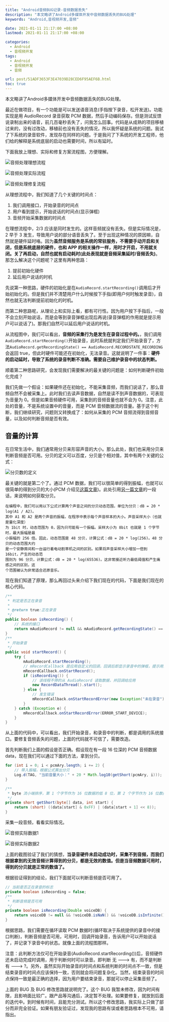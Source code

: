 ```yaml
---
title: "Android音频BUG记录-音频数据丢失"
description: "本文略讲了Android多媒体开发中音频数据丢失的BUG处理"
keywords: "Android,音视频开发,音频"

date: 2021-01-11 21:17:00 +08:00
lastmod: 2021-01-11 21:17:00 +08:00

categories:
  - Android
  - 音视频开发
tags:
  - Android
  - 音视频开发
  - 音频

url: post/51ADF3653F3E47039D28CED6F95AEF6B.html
toc: true
---
```


本文略讲了Android多媒体开发中音频数据丢失的BUG处理。

<!--More-->

最近在做项目，有一个功能是可以发送语音消息(手指按下录音，松开发送)。功能实现是用 AudioRecord 录音获取 PCM 数据，然后手动编码保存。但是测试反馈说录制出来的语音，前几百毫秒丢失了，问我怎么回事。代码是从成熟的项目移植过来的，没有过改动，移植前也没有丢失的情况，所以我怀疑是系统的问题。我试了下系统的录音软件，发现存在同样的问题。于是我问了下系统的开发工程师，他们给的解释是系统底层的启动也需要时间，所以有延时。

下面我放上理想、实际和修复方案流程图，方便理解。

![音频处理理想流程](/imgs/音频处理理想流程.png)

![音频处理实际流程](/imgs/音频处理实际流程.png)

![音频处理修复流程](/imgs/音频处理修复流程.png)

从理想流程中，我们知道了几个关键的时间点：

1. 我们调用接口，开始录音的时间点
2. 用户看到提示，开始说话的时间点(显示弹框)
3. 音频开始采集数据的时间点

在理想流程中，2/3 应该是同时发生的。这样音频就没有丢失。但是实际情况是，2 早于 3 发生，导致用户说的部分语音丢失了。至于出现这种情况的原因嘛，自然就是硬件延时咯。因为**虽然音频服务是系统的常驻服务，不需要手动开启和关闭，但是系统底层的硬件，也和 APP 的相关操作一样，用时才开启，不用就关闭。关了再启动，自然也就有启动耗时(此处表现就是音频采集延时/音频丢失)**。那怎么解决这个问题呢？这里有两种思路：

1. 提前初始化硬件
2. 延后用户说话的时机

先说第一种思路，硬件的初始化是在`AudioRecord.startRecording()`调用后才开始初始化的。但是我们并不清楚用户什么时候按下手指(即用户何时触发录音)，自然也就无法判断提前初始化的时机。

而第二种思路呢，从理论上和实际上看，都有可行性。因为用户按下手指后，一般不会立刻开始说话，而是会等到录音弹框出现后再说(录音弹框的作用就是提示用户可以说话了)。那我们自然可以延后用户说话的时机。

从流程图中，我们可以看出，**音频的采集行为是发生在录音过程中的。**，我们调用`AudioRecord.startRecording()`开始录音，此时系统就判定我们开始录音了，方法`AudioRecord.getRecordingState() == AudioRecord.RECORDSTATE_RECORDING`会返回 true，但此时硬件可能还在初始化，无法录音。这就说明了一件事：**硬件的启动延时，导致了系统的录音判断不准确。需要自己维护录音中的状态判断。**

顺着第二种思路研究，会发现我们需要解决的最关键的问题是：如何判断硬件初始化完成？

我们先做一个假设：如果硬件还在初始化，不能采集音频，而我们说话了，那么音频自然不会被采集上。此时我们去读声音数据，自然是读不到声音数据的，可表现为音量为 0。但是如果音频硬件可用，采集到的音频音量也就不会为 0。注意，此处的音量，不是系统设置中的音量，而是 PCM 音频数据流的音量。基于这个判断，我们继续研究，问题则又转换成了：如何从采集的 PCM 音频流得到音频音量，以及如何判断音频是否有效。

## 音量的计算

在日常生活中，我们通常用分贝来形容声音的大小。那么此处，我们也采用分贝来判断音频是否可用。分贝的定义可以百度，分贝是个相对值，其中有两个关键的公式：

![分贝数的定义](/imgs/分贝数的定义.png)

最关键的就是第二个了。通过 PCM 数据，我们可以很简单的得到振幅，也就可以很简单的得到分贝的大小(PCM 介绍见[这篇文章](https://blog.jianchihu.net/pcm-volume-control.html))。此处引用[另一篇文章](http://blog.jianchihu.net/pcm-vol-control-advance.html)的一段话，来说明如何获取分贝。

```
在编程中，我们可以用以下公式计算两个声音之间的分贝动态范围，单位为分贝：dB = 20 * log(A1 / A2)。
其中 A1 和 A2 是两个声音的振幅，在程序中表示每个声音样本的大小。声音采样大小（也就是量化深度）
为 1bit 时，动态范围为 0，因为只可能有一个振幅。采样大小为 8bit 也就是 1 个字节时，最大振幅是最
小振幅的 256 倍。因此，动态范围是 48 分贝，计算公式：dB = 20 * log(256)。48 分贝的动态范围大约
是一个安静房间和一台运行着电动割草机之间的区别。如果将声音采样大小增加一倍到 16bit，产生的动态范
围则为 96 分贝，计算公式：dB = 20 * log(65536)。这非常接近听力最低阈值和产生痛感之间的区别，这
个范围被认为非常适合还原音乐。
```

现在我们知道了原理，那么再回过头来介绍下我们现在的代码，下面是我们现在的核心代码。

```java
/**
 * 判定是否正在录音
 *
 * @return true:正在录音
 */
public boolean isRecording() {
    // 系统的接口
    return mAudioRecord != null && mAudioRecord.getRecordingState() == AudioRecord.RECORDSTATE_RECORDING;
}
/**
 * 开始录音
 */
public void startRecord() {
    try {
        mAudioRecord.startRecording();
        // mRecordCallback 是应用自定义的回调，回调后即显示录音中的弹框，提示用户说话
        mRecordCallback.onStartRecord();
        if (isRecording()) {
            // 该线程不停的从 AudioRecord 读取数据，并回调给应用
            new RecordDataThread().start();
        } else {
            // 发生错误
            mRecordCallback.onStartRecordError(new Exception("未在录音"));
        }
    } catch (Exception e) {
        mRecordCallback.onStartRecordError(ERROR_START_DEVICE);
    }
}
```

从上面的代码中，可以看出，我们开始录音，和录音中的判断，都是调用的系统接口。要修复音频丢失的问题，上面的代码就不可信了，需要改造。

首先判断我们上面的假设是否正确。假设现在有一段 16 位深的 PCM 音频数据 data，现在我们可以通过下面的方法，拿到分贝。
```java
for (int i = 0; i < pcmAry.length; i += 2) {
    // 带入振幅，根据公式算出分贝
    Log.d(TAG, "当前音量大小：" + 20 * Math.log10(getShort(pcmAry, i)));
}

/**
 * byte 流小端排序，第 1 个字节作为 16 位数据的低 8 位，第 2 个字节作为 16 位数据的高 8 位，就得到了一个 16 位深音频的采样振幅
 */
private short getShort(byte[] data, int start) {
    return (short) ((data[start] & 0xFF) | (data[start + 1] << 8));
}
```

采集一段音频，看看实际情况。

![音频实际数据1](/imgs/音频实际数据1.png)

![音频实际数据2](/imgs/音频实际数据2.png)

上面的截图验证了我们的猜想，**当录音硬件未启动成功时，采集不到音频，而我们根据拿到的无效音频计算得到的分贝，都是无效的数值。但是当音频数据可用时，得到的分贝就是正常的数值了。**

根据验证得到的结论，我们下面就可以判断音频是否可用了。
```java
// 当前是否正在录音的标志
private boolean isRecording = false;
/**
 * 判断音频是否可用
 */
private boolean isRecording(Double voiceDB) {
    return voiceDB != null && !voiceDB.isNaN() && !voiceDB.isInfinite();
}
```

根据思路，我们需要在循环读取 PCM 数据时(循环取决于系统提供的录音中的接口判断)，判断音频是否可用，可用时，回调开始录音，告诉用户可以开始说话了，并记录下录音中的状态。就像上面的流程图那样。

注意：此判断方法仅可在开始录音(AudioRecord.startRecording())后，音频硬件还未启动完成时调用，用于判断何时可以录音。即判断 无 ---> 有，而不是判断 有 ---> ?。另外，虽然实际开始录音的时间点和系统判断的时间点不一致，但是结束录音的时间点应该保持一致，否则就会将问题复杂化。当然，结束录音的时间点保持一致是最正确的选择，因为用户要结束录音，那就可以停止采集音频了。

上面的 BUG 及 BUG 修改思路就说明完了。这个 BUG 我暂未修改，因为时间有限，且影响面比较广。跟产品等沟通后，决定暂不处理。如果要修复，就放到后面的迭代中。到时候有时间，且能充分测试。所以这个修改思路，我实际上只做了部分而非完全验证。如果有朋友验证过，发现我的思路有误或者思路根本不可用，请指出。
